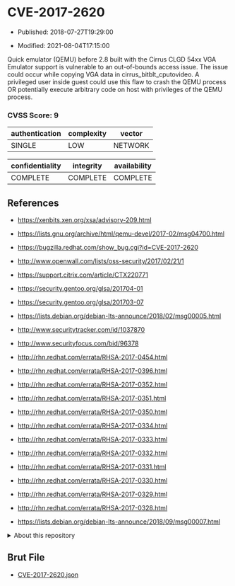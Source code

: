 # CVE-2017-2620

- Published: 2018-07-27T19:29:00

- Modified: 2021-08-04T17:15:00

Quick emulator (QEMU) before 2.8 built with the Cirrus CLGD 54xx VGA Emulator support is vulnerable to an out-of-bounds access issue. The issue could occur while copying VGA data in cirrus_bitblt_cputovideo. A privileged user inside guest could use this flaw to crash the QEMU process OR potentially execute arbitrary code on host with privileges of the QEMU process.

### CVSS Score: **9**

| authentication | complexity | vector |
| --- | --- | --- |
| SINGLE | LOW | NETWORK |

| confidentiality | integrity | availability |
| --- | --- | --- |
| COMPLETE | COMPLETE | COMPLETE |

## References

* https://xenbits.xen.org/xsa/advisory-209.html

* https://lists.gnu.org/archive/html/qemu-devel/2017-02/msg04700.html

* https://bugzilla.redhat.com/show_bug.cgi?id=CVE-2017-2620

* http://www.openwall.com/lists/oss-security/2017/02/21/1

* https://support.citrix.com/article/CTX220771

* https://security.gentoo.org/glsa/201704-01

* https://security.gentoo.org/glsa/201703-07

* https://lists.debian.org/debian-lts-announce/2018/02/msg00005.html

* http://www.securitytracker.com/id/1037870

* http://www.securityfocus.com/bid/96378

* http://rhn.redhat.com/errata/RHSA-2017-0454.html

* http://rhn.redhat.com/errata/RHSA-2017-0396.html

* http://rhn.redhat.com/errata/RHSA-2017-0352.html

* http://rhn.redhat.com/errata/RHSA-2017-0351.html

* http://rhn.redhat.com/errata/RHSA-2017-0350.html

* http://rhn.redhat.com/errata/RHSA-2017-0334.html

* http://rhn.redhat.com/errata/RHSA-2017-0333.html

* http://rhn.redhat.com/errata/RHSA-2017-0332.html

* http://rhn.redhat.com/errata/RHSA-2017-0331.html

* http://rhn.redhat.com/errata/RHSA-2017-0330.html

* http://rhn.redhat.com/errata/RHSA-2017-0329.html

* http://rhn.redhat.com/errata/RHSA-2017-0328.html

* https://lists.debian.org/debian-lts-announce/2018/09/msg00007.html

<details>
<summary>About this repository</summary> 

  This repository is part of the project [Live Hack CVE](https://github.com/Live-Hack-CVE). Main website can be found [www.live-hack.org](https://www.live-hack.org) 
  
  Made by [Sn0wAlice](https://github.com/Sn0wAlice) for the people that care about security and need to have a feed of the latest CVEs. Hope you enjoy it, don't forget to star the repo and follow me on [Twitter](https://twitter.com/Sn0wAlice) and [Github](https://github.com/Sn0wAlice). And that is my [personnal website](https://www.alice-snow.me/)

  - [Home Page](https://github.com/Live-Hack-CVE)
  - [Framework](https://github.com/Live-Hack-CVE/cve-framework)
  - [CVE database](https://github.com/Live-Hack-CVE/full_database)
  - [Changelog](https://github.com/Live-Hack-CVE/Changelog)
</details>

## Brut File

* [CVE-2017-2620.json](https://raw.githubusercontent.com/Live-Hack-CVE/full_database/main/cves/2017/CVE-2017-2620.json)


